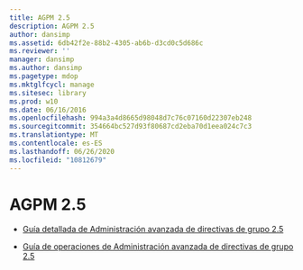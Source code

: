 ```yaml
---
title: AGPM 2.5
description: AGPM 2.5
author: dansimp
ms.assetid: 6db42f2e-88b2-4305-ab6b-d3cd0c5d686c
ms.reviewer: ''
manager: dansimp
ms.author: dansimp
ms.pagetype: mdop
ms.mktglfcycl: manage
ms.sitesec: library
ms.prod: w10
ms.date: 06/16/2016
ms.openlocfilehash: 994a3a4d8665d98048d7c76c07160d22307eb248
ms.sourcegitcommit: 354664bc527d93f80687cd2eba70d1eea024c7c3
ms.translationtype: MT
ms.contentlocale: es-ES
ms.lasthandoff: 06/26/2020
ms.locfileid: "10812679"
---
```

# AGPM 2.5


-   [Guía detallada de Administración avanzada de directivas de grupo 2.5](step-by-step-guide-for-microsoft-advanced-group-policy-management-25.md)

-   [Guía de operaciones de Administración avanzada de directivas de grupo 2.5](operations-guide-for-microsoft-advanced-group-policy-management-25.md)

 

 





